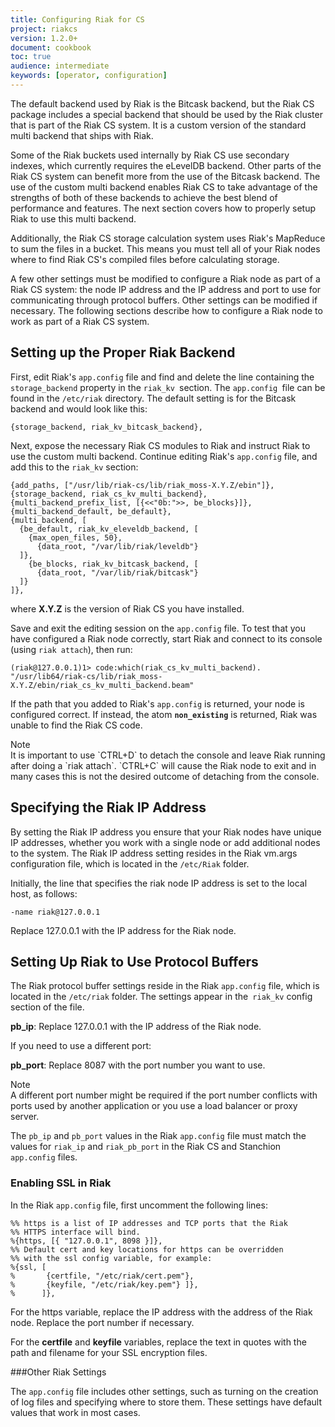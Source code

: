 ```yaml
---
title: Configuring Riak for CS
project: riakcs
version: 1.2.0+
document: cookbook
toc: true
audience: intermediate
keywords: [operator, configuration]
---
```


The default backend used by Riak is the Bitcask backend, but the Riak CS package includes a special backend that should be used by the Riak cluster that is part of the Riak CS system. It is a custom version of the standard multi backend that ships with Riak.

Some of the Riak buckets used internally by Riak CS use secondary indexes, which currently requires the eLevelDB backend. Other parts of the Riak CS system can benefit more from the use of the Bitcask backend. The use of the custom multi backend enables Riak CS to take advantage of the strengths of both of these backends to achieve the best blend of performance and features. The next section covers how to properly setup Riak to use this multi backend.

Additionally, the Riak CS storage calculation system uses Riak's MapReduce to sum the files in a bucket. This means you must tell all of your Riak nodes where to find Riak CS's compiled files before calculating storage.

A few other settings must be modified to configure a Riak node as part of a Riak CS system: the node IP address and the IP address and port to use for communicating through protocol buffers. Other settings can be modified if necessary. The following sections describe how to configure a Riak node to work as part of a Riak CS system.

## Setting up the Proper Riak Backend
First, edit Riak's `app.config` file and find and delete the line containing the `storage_backend` property in the `riak_kv `section. The `app.config `file can be found in the `/etc/riak` directory. The default setting is for the Bitcask backend and would look like this:

```
{storage_backend, riak_kv_bitcask_backend},
```

Next, expose the necessary Riak CS modules to Riak and instruct Riak to use the custom multi backend. Continue editing Riak's `app.config` file, and add this to the `riak_kv` section:

```
{add_paths, ["/usr/lib/riak-cs/lib/riak_moss-X.Y.Z/ebin"]},
{storage_backend, riak_cs_kv_multi_backend},
{multi_backend_prefix_list, [{<<"0b:">>, be_blocks}]},
{multi_backend_default, be_default},
{multi_backend, [
  {be_default, riak_kv_eleveldb_backend, [
    {max_open_files, 50},
      {data_root, "/var/lib/riak/leveldb"}
  ]},
    {be_blocks, riak_kv_bitcask_backend, [
      {data_root, "/var/lib/riak/bitcask"}
  ]}
]},
```

where **X.Y.Z** is the version of Riak CS you have installed.

Save and exit the editing session on the `app.config` file. To test that you have configured a Riak node correctly, start Riak and connect to its console (using `riak attach`), then run:

```
(riak@127.0.0.1)1> code:which(riak_cs_kv_multi_backend).
"/usr/lib64/riak-cs/lib/riak_moss-X.Y.Z/ebin/riak_cs_kv_multi_backend.beam"
```

If the path that you added to Riak's `app.config` is returned, your node is configured correct. If instead, the atom **`non_existing`** is returned, Riak was unable to find the Riak CS code.

<div class="note"><div class="title">Note</div>It is important to use `CTRL+D` to detach the console and leave Riak running after doing a `riak attach`. `CTRL+C` will cause the Riak node to exit and in many cases this is not the desired outcome of detaching from the console.</div>

## Specifying the Riak IP Address
By setting the Riak IP address you ensure that your Riak nodes have unique IP addresses, whether you work with a single node or add additional nodes to the system. The Riak IP address setting resides in the Riak vm.args configuration file, which is located in the `/etc/Riak` folder.

Initially, the line that specifies the riak node IP address is set to the local host, as follows:

```
-name riak@127.0.0.1     
```

Replace 127.0.0.1 with the IP address for the Riak node.

## Setting Up Riak to Use Protocol Buffers
The Riak protocol buffer settings reside in the Riak `app.config` file, which is located in the `/etc/riak` folder. The settings appear in the` riak_kv` config section of the file.

**pb_ip**: Replace 127.0.0.1 with the IP address of the Riak node.

If you need to use a different port:

**pb_port**: Replace 8087 with the port number you want to use.

<div class="note"><div class="title">Note</div>A different port number might be required if the port number conflicts with ports used by another application or you use a load balancer or proxy server.</div>

The `pb_ip` and `pb_port` values in the Riak `app.config` file must match the values for `riak_ip` and `riak_pb_port` in the Riak CS and Stanchion `app.config` files.

### Enabling SSL in Riak
In the Riak `app.config` file, first uncomment the following lines:

```
%% https is a list of IP addresses and TCP ports that the Riak
%% HTTPS interface will bind.
%{https, [{ "127.0.0.1", 8098 }]},
%% Default cert and key locations for https can be overridden
%% with the ssl config variable, for example:
%{ssl, [
%       {certfile, "/etc/riak/cert.pem"},
%       {keyfile, "/etc/riak/key.pem"} ]},
%      ]},
```

For the https variable, replace the IP address with the address of the Riak node. Replace the port number if necessary.

For the **certfile** and **keyfile** variables, replace the text in quotes with the path and filename for your SSL encryption files.

###Other Riak Settings

The `app.config` file includes other settings, such as turning on the creation of log files and specifying where to store them. These settings have default values that work in most cases.
